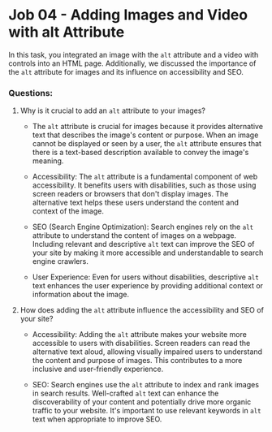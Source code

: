 # Job 04 - Adding Images and Video with alt Attribute

In this task, you integrated an image with the `alt` attribute and a video with controls into an HTML page. Additionally, we discussed the importance of the `alt` attribute for images and its influence on accessibility and SEO.

### Questions:

1. Why is it crucial to add an `alt` attribute to your images?

   - The `alt` attribute is crucial for images because it provides alternative text that describes the image's content or purpose. When an image cannot be displayed or seen by a user, the `alt` attribute ensures that there is a text-based description available to convey the image's meaning.

   - Accessibility: The `alt` attribute is a fundamental component of web accessibility. It benefits users with disabilities, such as those using screen readers or browsers that don't display images. The alternative text helps these users understand the content and context of the image.

   - SEO (Search Engine Optimization): Search engines rely on the `alt` attribute to understand the content of images on a webpage. Including relevant and descriptive `alt` text can improve the SEO of your site by making it more accessible and understandable to search engine crawlers.

   - User Experience: Even for users without disabilities, descriptive `alt` text enhances the user experience by providing additional context or information about the image.

2. How does adding the `alt` attribute influence the accessibility and SEO of your site?

   - Accessibility: Adding the `alt` attribute makes your website more accessible to users with disabilities. Screen readers can read the alternative text aloud, allowing visually impaired users to understand the content and purpose of images. This contributes to a more inclusive and user-friendly experience.

   - SEO: Search engines use the `alt` attribute to index and rank images in search results. Well-crafted `alt` text can enhance the discoverability of your content and potentially drive more organic traffic to your website. It's important to use relevant keywords in `alt` text when appropriate to improve SEO.
